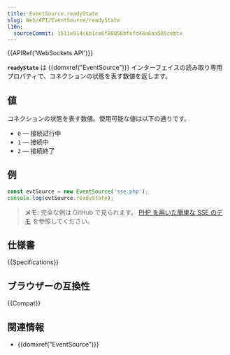 ```yaml
---
title: EventSource.readyState
slug: Web/API/EventSource/readyState
l10n:
  sourceCommit: 1511e914c6b1ce6f88056bfefd48a6aa585cebce
---
```


{{APIRef('WebSockets API')}}

**`readyState`** は {{domxref("EventSource")}} インターフェイスの読み取り専用プロパティで、コネクションの状態を表す数値を返します。

## 値

コネクションの状態を表す数値。使用可能な値は以下の通りです。

- `0` — 接続試行中
- `1` — 接続中
- `2` — 接続終了

## 例

```js
const evtSource = new EventSource('sse.php');
console.log(evtSource.readyState);
```

> **メモ:** 完全な例は GitHub で見られます。 [PHP を用いた簡単な SSE のデモ](https://github.com/mdn/dom-examples/tree/main/server-sent-events) を参照してください。

## 仕様書

{{Specifications}}

## ブラウザーの互換性

{{Compat}}

## 関連情報

- {{domxref("EventSource")}}
